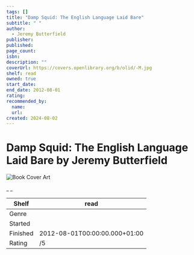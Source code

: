 ```yaml
---
tags: []
title: "Damp Squid: The English Language Laid Bare"
subtitle: " "
author:
  - Jeremy Butterfield
publisher:
published:
page_count:
isbn:
description: ""
coverUrl: https://covers.openlibrary.org/b/olid/-M.jpg
shelf: read
owned: true
start_date:
end_date: 2012-08-01
rating:
recommended_by:
  name:
  url:
created: 2024-08-02
---
```


# Damp Squid: The English Language Laid Bare by Jeremy Butterfield

![Book Cover Art](https://covers.openlibrary.org/b/olid/-M.jpg)

_ _

| Shelf | read |
| --- | --- |
| Genre |  |
| Started |  |
| Finished | 2012-08-01T00:00:00.000+01:00 |
| Rating | /5 |
